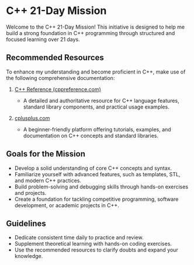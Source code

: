 # C++ 21-Day Mission

Welcome to the C++ 21-Day Mission! This initiative is designed to help me build a strong foundation in C++ programming through structured and focused learning over 21 days.

## Recommended Resources

To enhance my understanding and become proficient in C++, make use of the following comprehensive documentation:

1. [C++ Reference (cppreference.com)](https://en.cppreference.com/w/)  
   - A detailed and authoritative resource for C++ language features, standard library components, and practical usage examples.

2. [cplusplus.com](https://cplusplus.com/)  
   - A beginner-friendly platform offering tutorials, examples, and documentation on C++ concepts and standard libraries.

## Goals for the Mission
- Develop a solid understanding of core C++ concepts and syntax.
- Familiarize yourself with advanced features, such as templates, STL, and modern C++ practices.
- Build problem-solving and debugging skills through hands-on exercises and projects.
- Create a foundation for tackling competitive programming, software development, or academic projects in C++.

## Guidelines
- Dedicate consistent time daily to practice and review.
- Supplement theoretical learning with hands-on coding exercises.
- Use the recommended resources to clarify doubts and expand your knowledge.

